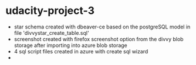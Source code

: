 # udacity-project-3

 * star schema created with dbeaver-ce based on the postgreSQL model in file 'divvystar_create_table.sql'
 * screenshot created with firefox screenshot option from the divvy blob storage after importing into azure blob storage
 * 4 sql script files created in azure with create sql wizard
 * 


